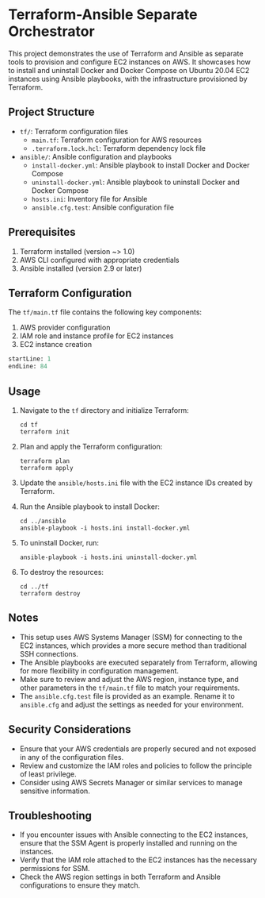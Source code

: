 # Terraform-Ansible Separate Orchestrator

This project demonstrates the use of Terraform and Ansible as separate tools to provision and configure EC2 instances on AWS. It showcases how to install and uninstall Docker and Docker Compose on Ubuntu 20.04 EC2 instances using Ansible playbooks, with the infrastructure provisioned by Terraform.

## Project Structure

- `tf/`: Terraform configuration files
  - `main.tf`: Terraform configuration for AWS resources
  - `.terraform.lock.hcl`: Terraform dependency lock file
- `ansible/`: Ansible configuration and playbooks
  - `install-docker.yml`: Ansible playbook to install Docker and Docker Compose
  - `uninstall-docker.yml`: Ansible playbook to uninstall Docker and Docker Compose
  - `hosts.ini`: Inventory file for Ansible
  - `ansible.cfg.test`: Ansible configuration file

## Prerequisites

1. Terraform installed (version ~> 1.0)
2. AWS CLI configured with appropriate credentials
3. Ansible installed (version 2.9 or later)

## Terraform Configuration

The `tf/main.tf` file contains the following key components:

1. AWS provider configuration
2. IAM role and instance profile for EC2 instances
3. EC2 instance creation

```terraform:terraform-ansible-seperate-orchectrator/tf/main.tf
startLine: 1
endLine: 84
```

## Usage

1. Navigate to the `tf` directory and initialize Terraform:

   ```
   cd tf
   terraform init
   ```

2. Plan and apply the Terraform configuration:

   ```
   terraform plan
   terraform apply
   ```

3. Update the `ansible/hosts.ini` file with the EC2 instance IDs created by Terraform.

4. Run the Ansible playbook to install Docker:

   ```
   cd ../ansible
   ansible-playbook -i hosts.ini install-docker.yml
   ```

5. To uninstall Docker, run:

   ```
   ansible-playbook -i hosts.ini uninstall-docker.yml
   ```

6. To destroy the resources:
   ```
   cd ../tf
   terraform destroy
   ```

## Notes

- This setup uses AWS Systems Manager (SSM) for connecting to the EC2 instances, which provides a more secure method than traditional SSH connections.
- The Ansible playbooks are executed separately from Terraform, allowing for more flexibility in configuration management.
- Make sure to review and adjust the AWS region, instance type, and other parameters in the `tf/main.tf` file to match your requirements.
- The `ansible.cfg.test` file is provided as an example. Rename it to `ansible.cfg` and adjust the settings as needed for your environment.

## Security Considerations

- Ensure that your AWS credentials are properly secured and not exposed in any of the configuration files.
- Review and customize the IAM roles and policies to follow the principle of least privilege.
- Consider using AWS Secrets Manager or similar services to manage sensitive information.

## Troubleshooting

- If you encounter issues with Ansible connecting to the EC2 instances, ensure that the SSM Agent is properly installed and running on the instances.
- Verify that the IAM role attached to the EC2 instances has the necessary permissions for SSM.
- Check the AWS region settings in both Terraform and Ansible configurations to ensure they match.
